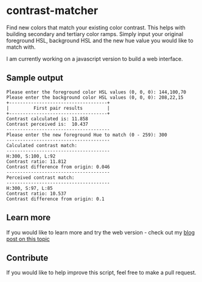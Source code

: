 # contrast-matcher
Find new colors that match your existing color contrast. This helps with building secondary and tertiary color ramps.
Simply input your original foreground HSL, background HSL and the new hue value you would like to match with.

I am currently working on a javascript version to build a web interface.

## Sample output
```
Please enter the foreground color HSL values (0, 0, 0): 144,100,70 
Please enter the background color HSL values (0, 0, 0): 208,22,15  
+------------------------------------+
|         First pair results         |
+------------------------------------+
Contrast calculated is: 11.858
Contrast perceived is:  10.437
--------------------------------------
Please enter the new foreground Hue to match (0 - 259): 300
--------------------------------------
Calculated contrast match:
--------------------------------------
H:300, S:100, L:92
Contrast ratio: 11.812
Contrast difference from origin: 0.046
--------------------------------------
Perceived contrast match:
--------------------------------------
H:300, S:97, L:85
Contrast ratio: 10.537
Contrast difference from origin: 0.1
```
## Learn more
If you would like to learn more and try the web version - check out my [blog post on this topic](http://subtractiv.com/e/2)

## Contribute
If you would like to help improve this script, feel free to make a pull request.
